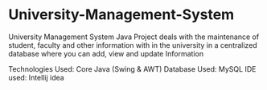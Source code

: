 # University-Management-System

University Management System Java Project deals with the maintenance of student, faculty and other information with in the university in a centralized database where you can add, view and update Information

Technologies Used: Core Java (Swing & AWT)
Database Used: MySQL
IDE used: Intellij idea
